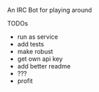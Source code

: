 An IRC Bot for playing around

TODOs

* run as service
* add tests
* make robust
* get own api key
* add better readme
* ???
* profit